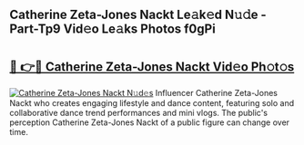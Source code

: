 ## Catherine Zeta-Jones Nackt Le𝚊k𝚎d N𝚞𝚍e - Part-Tp9 Vid𝚎o Le𝚊ks Photos f0gPi

# <h2><a href="http://fb30g25.evod.top/?m=Catherine+Zeta-Jones+Nackt">🔗 👉🔴 Catherine Zeta-Jones Nackt Vid𝚎o Ph𝚘t𝚘s</a></h2>

[![Catherine Zeta-Jones Nackt N𝚞d𝚎s](https://i.imgur.com/8V9OHl7.gif)](http://fb30g25.evod.top/?m=Catherine+Zeta-Jones+Nackt)
Influencer Catherine Zeta-Jones Nackt who creates engaging lifestyle and dance content, featuring solo and collaborative dance trend performances and mini vlogs. The public's perception Catherine Zeta-Jones Nackt of a public figure can change over time. 
